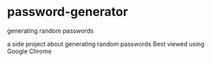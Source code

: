# password-generator

generating random passwords

a side project about generating random passwords
Best viewed using Google Chrome
